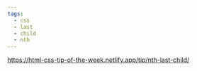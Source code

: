 ```yaml
---
tags:
  - css
  - last
  - child
  - nth
---
```

https://html-css-tip-of-the-week.netlify.app/tip/nth-last-child/